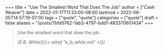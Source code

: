 +++
title = "Use The Smallest Word That Does The Job"
author = ["Cash Weaver"]
date = 2022-01-17T11:33:00-08:00
lastmod = 2022-09-05T14:57:19-07:00
tags = ["quote", "quote"]
categories = ["quote"]
draft = false
aliases = "/posts/7bfd0762-1ab3-4797-bdd1-483370601434"
+++

> Use the smallest word that does the job.
>
> _[E.B. White]({{< relref "e_b_white.md" >}})_
